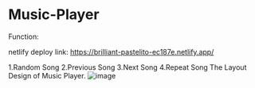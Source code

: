 # Music-Player
Function:

netlify deploy link: https://brilliant-pastelito-ec187e.netlify.app/

1.Random Song 
 2.Previous Song
 3.Next Song
 4.Repeat Song
 The Layout Design of Music Player. 
![image](https://github.com/user-attachments/assets/d0f86cb8-dce3-489b-b87c-e7e520d14bd3)
